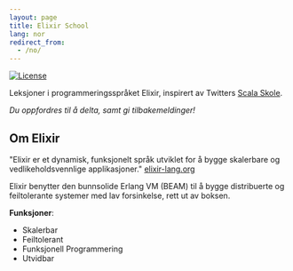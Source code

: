 ```yaml
---
layout: page
title: Elixir School
lang: nor
redirect_from:
  - /no/
---
```


[![License](//img.shields.io/badge/license-MIT-brightgreen.svg)](http://opensource.org/licenses/MIT)

Leksjoner i programmeringsspråket Elixir, inspirert av Twitters [Scala Skole](http://twitter.github.io/scala_school/).


_Du oppfordres til å delta, samt gi tilbakemeldinger!_

## Om Elixir

"Elixir er et dynamisk, funksjonelt språk utviklet for å bygge skalerbare og vedlikeholdsvennlige applikasjoner." [elixir-lang.org](http://elixir-lang.org/)


Elixir benytter den bunnsolide Erlang VM (BEAM) til å bygge distribuerte og feiltolerante systemer med lav forsinkelse, rett ut av boksen.

__Funksjoner__:

+ Skalerbar
+ Feiltolerant
+ Funksjonell Programmering
+ Utvidbar

